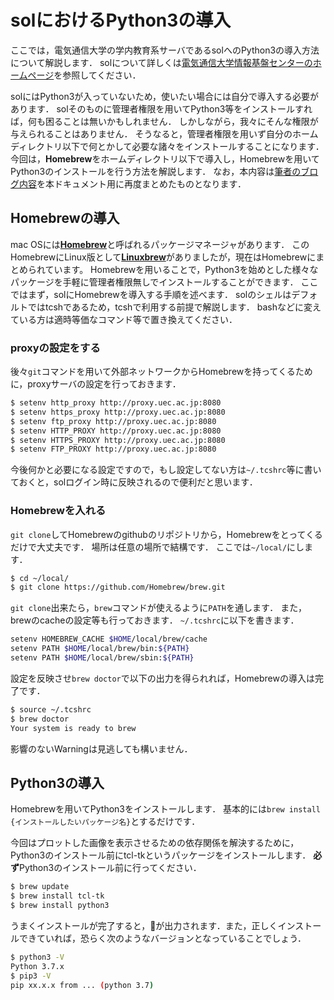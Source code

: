 # solにおけるPython3の導入

ここでは，電気通信大学の学内教育系サーバであるsolへのPython3の導入方法について解説します．
solについて詳しくは[電気通信大学情報基盤センターのホームページ](https://www.cc.uec.ac.jp/)を参照してください．

solにはPython3が入っていないため，使いたい場合には自分で導入する必要があります．
solそのものに管理者権限を用いてPython3等をインストールすれば，何も困ることは無いかもしれません．
しかしながら，我々にそんな権限が与えられることはありません．
そうなると，管理者権限を用いず自分のホームディレクトリ以下で何とかして必要な諸々をインストールすることになります．
今回は，**Homebrew**をホームディレクトリ以下で導入し，Homebrewを用いてPython3のインストールを行う方法を解説します．
なお，本内容は[筆者のブログ内容](https://nersonu.hatenablog.com/entry/2018/12/17/000000)を本ドキュメント用に再度まとめたものとなります．

## Homebrewの導入

mac OSには[**Homebrew**](https://brew.sh/index_ja)と呼ばれるパッケージマネージャがあります．
このHomebrewにLinux版として[**Linuxbrew**](http://linuxbrew.sh/)がありましたが，現在はHomebrewにまとめられています。
Homebrewを用いることで，Python3を始めとした様々なパッケージを手軽に管理者権限無しでインストールすることができます．
ここではまず，solにHomebrewを導入する手順を述べます．
solのシェルはデフォルトではtcshであるため，tcshで利用する前提で解説します．
bashなどに変えている方は適時等価なコマンド等で置き換えてください．

### proxyの設定をする

後々`git`コマンドを用いて外部ネットワークからHomebrewを持ってくるために，proxyサーバの設定を行っておきます．

```sh
$ setenv http_proxy http://proxy.uec.ac.jp:8080
$ setenv https_proxy http://proxy.uec.ac.jp:8080
$ setenv ftp_proxy http://proxy.uec.ac.jp:8080
$ setenv HTTP_PROXY http://proxy.uec.ac.jp:8080
$ setenv HTTPS_PROXY http://proxy.uec.ac.jp:8080
$ setenv FTP_PROXY http://proxy.uec.ac.jp:8080
```

今後何かと必要になる設定ですので，もし設定してない方は`~/.tcshrc`等に書いておくと，solログイン時に反映されるので便利だと思います．

### Homebrewを入れる

`git clone`してHomebrewのgithubのリポジトリから，Homebrewをとってくるだけで大丈夫です．
場所は任意の場所で結構です．
ここでは`~/local/`にします．

```sh
$ cd ~/local/
$ git clone https://github.com/Homebrew/brew.git
```

`git clone`出来たら，`brew`コマンドが使えるように`PATH`を通します．
また，brewのcacheの設定等も行っておきます．
`~/.tcshrc`に以下を書きます．

```sh
setenv HOMEBREW_CACHE $HOME/local/brew/cache
setenv PATH $HOME/local/brew/bin:${PATH}
setenv PATH $HOME/local/brew/sbin:${PATH}
```

設定を反映させ`brew doctor`で以下の出力を得られれば，Homebrewの導入は完了です．

```sh
$ source ~/.tcshrc
$ brew doctor
Your system is ready to brew
```

影響のないWarningは見逃しても構いません．

## Python3の導入

Homebrewを用いてPython3をインストールします．
基本的には`brew install {インストールしたいパッケージ名}`とするだけです．

今回はプロットした画像を表示させるための依存関係を解決するために，Python3のインストール前にtcl-tkというパッケージをインストールします．
**必ず**Python3のインストール前に行ってください．

```sh
$ brew update
$ brew install tcl-tk
$ brew install python3
```

うまくインストールが完了すると，🍺が出力されます．また，正しくインストールできていれば，恐らく次のようなバージョンとなっていることでしょう．

```sh
$ python3 -V
Python 3.7.x
$ pip3 -V
pip xx.x.x from ... (python 3.7)
```
